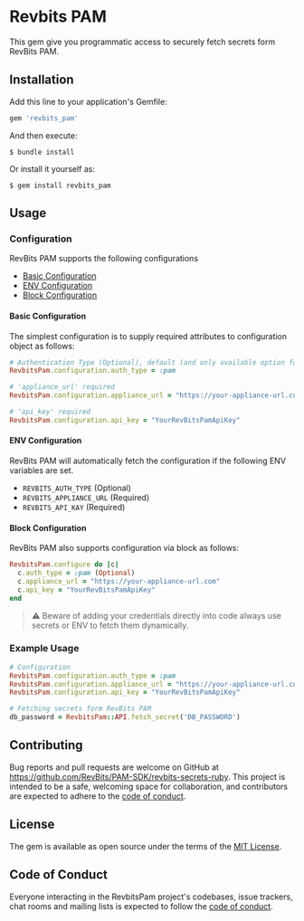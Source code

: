 # Revbits PAM

This gem give you programmatic access to securely fetch secrets form RevBits PAM.

## Installation

Add this line to your application's Gemfile:

```ruby
gem 'revbits_pam'
```

And then execute:

    $ bundle install

Or install it yourself as:

    $ gem install revbits_pam

## Usage

### Configuration

RevBits PAM supports the following configurations

- [Basic Configuration](#basic-configuration)
- [ENV Configuration](#env-configuration)
- [Block Configuration](#block-configuration)

#### Basic Configuration

The simplest configuration is to supply required attributes to configuration object as follows:

```ruby
# Authentication Type (Optional), default (and only available option for now) is :pam
RevbitsPam.configuration.auth_type = :pam

# 'appliance_url' required
RevbitsPam.configuration.appliance_url = "https://your-appliance-url.com"

# 'api_key' required
RevbitsPam.configuration.api_key = "YourRevBitsPamApiKey"
```

#### ENV Configuration

RevBits PAM will automatically fetch the configuration if the following ENV variables are set.

- `REVBITS_AUTH_TYPE` (Optional)
- `REVBITS_APPLIANCE_URL` (Required)
- `REVBITS_API_KAY` (Required)

#### Block Configuration

RevBits PAM also supports configuration via block as follows:

```ruby
RevbitsPam.configure do |c| 
  c.auth_type = :pam (Optional)
  c.appliance_url = "https://your-appliance-url.com"
  c.api_key = "YourRevBitsPamApiKey"
end
```

> :warning: Beware of adding your credentials directly into code always use secrets or ENV to fetch them dynamically.

### Example Usage

```ruby
# Configuration
RevbitsPam.configuration.auth_type = :pam
RevbitsPam.configuration.appliance_url = "https://your-appliance-url.com"
RevbitsPam.configuration.api_key = "YourRevBitsPamApiKey"

# Fetching secrets form RevBits PAM
db_password = RevbitsPam::API.fetch_secret('DB_PASSWORD')
```

## Contributing

Bug reports and pull requests are welcome on GitHub at https://github.com/RevBits/PAM-SDK/revbits-secrets-ruby. This project is intended to be a safe, welcoming space for collaboration, and contributors are expected to adhere to the [code of conduct](https://github.com/RevBits/PAM-SDK/revbits-secrets-ruby/CODE_OF_CONDUCT.md).

## License

The gem is available as open source under the terms of the [MIT License](https://opensource.org/licenses/MIT).

## Code of Conduct

Everyone interacting in the RevbitsPam project's codebases, issue trackers, chat rooms and mailing lists is expected to follow the [code of conduct](https://github.com/RevBits/revbits_pam/CODE_OF_CONDUCT.md).
